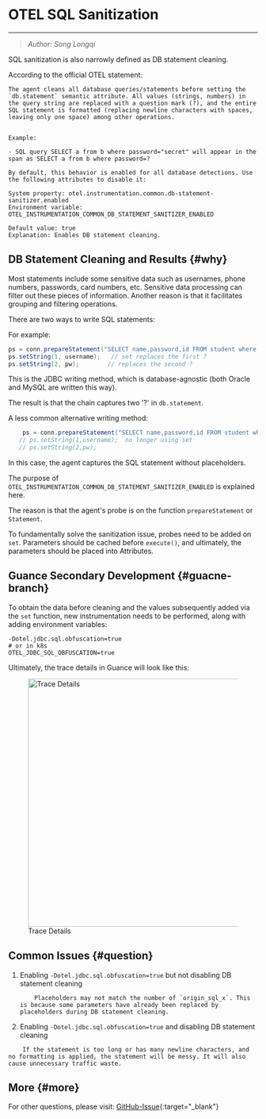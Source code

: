 # OTEL SQL Sanitization
---

> *Author: Song Longqi*

SQL sanitization is also narrowly defined as DB statement cleaning.

According to the official OTEL statement:

```text
The agent cleans all database queries/statements before setting the `db.statement` semantic attribute. All values (strings, numbers) in the query string are replaced with a question mark (?), and the entire SQL statement is formatted (replacing newline characters with spaces, leaving only one space) among other operations.


Example:

- SQL query SELECT a from b where password="secret" will appear in the span as SELECT a from b where password=?

By default, this behavior is enabled for all database detections. Use the following attributes to disable it:

System property: otel.instrumentation.common.db-statement-sanitizer.enabled
Environment variable: OTEL_INSTRUMENTATION_COMMON_DB_STATEMENT_SANITIZER_ENABLED

Default value: true
Explanation: Enables DB statement cleaning.
```

## DB Statement Cleaning and Results {#why}

Most statements include some sensitive data such as usernames, phone numbers, passwords, card numbers, etc. Sensitive data processing can filter out these pieces of information. Another reason is that it facilitates grouping and filtering operations.

There are two ways to write SQL statements:

For example:

```java
ps = conn.prepareStatement("SELECT name,password,id FROM student where name=? and password=?");
ps.setString(1, username);   // set replaces the first ?
ps.setString(2, pw);        // replaces the second ?
```

This is the JDBC writing method, which is database-agnostic (both Oracle and MySQL are written this way).

The result is that the chain captures two '?' in `db.statement`.

A less common alternative writing method:

```java
    ps = conn.prepareStatement("SELECT name,password,id FROM student where name='guance' and password='123456'");
   // ps.setString(1,username);  no longer using set
   // ps.setString(2,pw);
```

In this case, the agent captures the SQL statement without placeholders.

The purpose of `OTEL_INSTRUMENTATION_COMMON_DB_STATEMENT_SANITIZER_ENABLED` is explained here.

The reason is that the agent's probe is on the function `prepareStatement` or `Statement`.


To fundamentally solve the sanitization issue, probes need to be added on `set`. Parameters should be cached before `execute()`, and ultimately, the parameters should be placed into Attributes.

## Guance Secondary Development {#guacne-branch}

To obtain the data before cleaning and the values subsequently added via the `set` function, new instrumentation needs to be performed, along with adding environment variables:

```shell
-Dotel.jdbc.sql.obfuscation=true
# or in k8s 
OTEL_JDBC_SQL_OBFUSCATION=true
```

Ultimately, the trace details in Guance will look like this:

<!-- markdownlint-disable MD046 MD033 -->
<figure >
  <img src="https://df-storage-dev.oss-cn-hangzhou.aliyuncs.com/songlongqi/otel-sql.png" style="height: 500px" alt="Trace Details">
  <figcaption> Trace Details </figcaption>
</figure>


## Common Issues {#question}

1. Enabling `-Dotel.jdbc.sql.obfuscation=true` but not disabling DB statement cleaning

    ```text
        Placeholders may not match the number of `origin_sql_x`. This is because some parameters have already been replaced by placeholders during DB statement cleaning.
    ```

2. Enabling `-Dotel.jdbc.sql.obfuscation=true` and disabling DB statement cleaning

 ```text
     If the statement is too long or has many newline characters, and no formatting is applied, the statement will be messy. It will also cause unnecessary traffic waste.
 ```

## More {#more}

For other questions, please visit: [GitHub-Issue](https://github.com/GuanceCloud/opentelemetry-java-instrumentation/issues){:target="_blank"}
